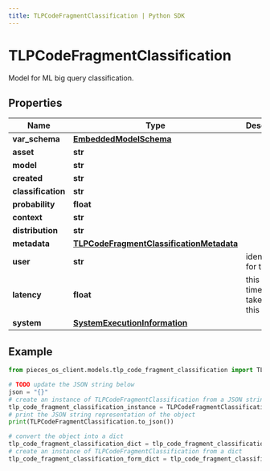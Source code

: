 ```yaml
---
title: TLPCodeFragmentClassification | Python SDK
---
```


# TLPCodeFragmentClassification

Model for ML big query classification.

## Properties

Name | Type | Description | Notes
------------ | ------------- | ------------- | -------------
**var_schema** | [**EmbeddedModelSchema**](EmbeddedModelSchema) |  | [optional] 
**asset** | **str** |  | 
**model** | **str** |  | 
**created** | **str** |  | 
**classification** | **str** |  | 
**probability** | **float** |  | 
**context** | **str** |  | 
**distribution** | **str** |  | [optional] 
**metadata** | [**TLPCodeFragmentClassificationMetadata**](TLPCodeFragmentClassificationMetadata) |  | [optional] 
**user** | **str** | identifier for the user | 
**latency** | **float** | this is the time it takes to run this model. | [optional] 
**system** | [**SystemExecutionInformation**](SystemExecutionInformation) |  | [optional] 

## Example

```python
from pieces_os_client.models.tlp_code_fragment_classification import TLPCodeFragmentClassification

# TODO update the JSON string below
json = "{}"
# create an instance of TLPCodeFragmentClassification from a JSON string
tlp_code_fragment_classification_instance = TLPCodeFragmentClassification.from_json(json)
# print the JSON string representation of the object
print(TLPCodeFragmentClassification.to_json())

# convert the object into a dict
tlp_code_fragment_classification_dict = tlp_code_fragment_classification_instance.to_dict()
# create an instance of TLPCodeFragmentClassification from a dict
tlp_code_fragment_classification_form_dict = tlp_code_fragment_classification.from_dict(tlp_code_fragment_classification_dict)
```


